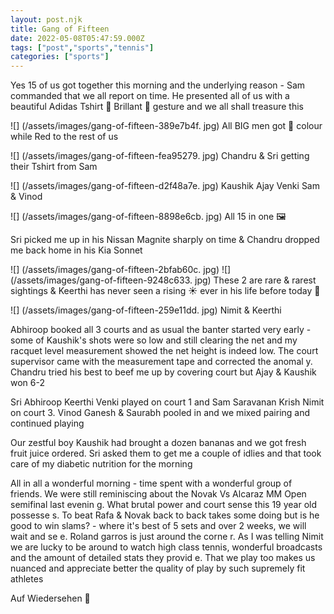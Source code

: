 ```yaml
---
layout: post.njk
title: Gang of Fifteen
date: 2022-05-08T05:47:59.000Z
tags: ["post","sports","tennis"]
categories: ["sports"]
---
```


Yes 15 of us got together this morning and the underlying reason - Sam commanded that we all report on time. He presented all of us with a beautiful Adidas Tshirt 👕 Brillant 🙌 gesture and we all shall treasure this

![] (/assets/images/gang-of-fifteen-389e7b4f. jpg) All BIG men got 🔵 colour while Red to the rest of us

![] (/assets/images/gang-of-fifteen-fea95279. jpg) Chandru & Sri getting their Tshirt from Sam

![] (/assets/images/gang-of-fifteen-d2f48a7e. jpg) Kaushik Ajay Venki Sam & Vinod

![] (/assets/images/gang-of-fifteen-8898e6cb. jpg) All 15 in one 🖼️

Sri picked me up in his Nissan Magnite sharply on time & Chandru dropped me back home in his Kia Sonnet

![] (/assets/images/gang-of-fifteen-2bfab60c. jpg) ![] (/assets/images/gang-of-fifteen-9248c633. jpg) These 2 are rare & rarest sightings & Keerthi has never seen a rising ☀️ ever in his life before today 🤷

![] (/assets/images/gang-of-fifteen-259e11dd. jpg) Nimit & Keerthi

Abhiroop booked all 3 courts and as usual the banter started very early - some of Kaushik's shots were so low and still clearing the net and my racquet level measurement showed the net height is indeed low. The court supervisor came with the measurement tape and corrected the anomal
y. Chandru tried his best to beef me up by covering court but Ajay & Kaushik won 6-2

Sri Abhiroop Keerthi Venki played on court 1 and Sam Saravanan Krish Nimit on court 3. Vinod Ganesh & Saurabh pooled in and we mixed pairing and continued playing

Our zestful boy Kaushik had brought a dozen bananas and we got fresh fruit juice ordered. Sri asked them to get me a couple of idlies and that took care of my diabetic nutrition for the morning

All in all a wonderful morning - time spent with a wonderful group of friends. We were still reminiscing about the Novak Vs Alcaraz MM Open semifinal last evenin
g. What brutal power and court sense this 19 year old possesse
s. To beat Rafa & Novak back to back takes some doing but is he good to win slams? - where it's best of 5 sets and over 2 weeks, we will wait and se
e. Roland garros is just around the corne
r. As I was telling Nimit we are lucky to be around to watch high class tennis, wonderful broadcasts and the amount of detailed stats they provid
e. That we play too makes us nuanced and appreciate better the quality of play by such supremely fit athletes

Auf Wiedersehen 🌹
